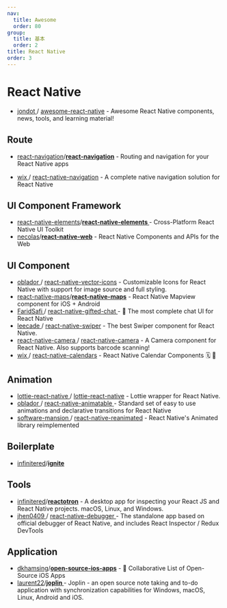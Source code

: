 ```yaml
---
nav:
  title: Awesome
  order: 80
group:
  title: 基本
  order: 2
title: React Native
order: 3
---
```


# React Native

- [jondot ](https://github.com/jondot)/ [awesome-react-native](https://github.com/jondot/awesome-react-native) - Awesome React Native components, news, tools, and learning material!

## Route

- [react-navigation](https://github.com/react-navigation?type=source)/**[react-navigation](https://github.com/react-navigation/react-navigation)** - Routing and navigation for your React Native apps

- [wix ](https://github.com/wix)/ [react-native-navigation](https://github.com/wix/react-native-navigation) - A complete native navigation solution for React Native

## UI Component Framework

- [react-native-elements](https://github.com/react-native-elements?type=source)/**[react-native-elements ](https://github.com/react-native-elements/react-native-elements)**- Cross-Platform React Native UI Toolkit
- [necolas](https://github.com/necolas)/**[react-native-web](https://github.com/necolas/react-native-web)** - React Native Components and APIs for the Web

## UI Component

- [oblador ](https://github.com/oblador)/ [react-native-vector-icons](https://github.com/oblador/react-native-vector-icons) - Customizable Icons for React Native with support for image source and full styling.
- [react-native-maps](https://github.com/react-native-maps?type=source)/**[react-native-maps](https://github.com/react-native-maps/react-native-maps)** - React Native Mapview component for iOS + Android
- [FaridSafi ](https://github.com/FaridSafi)/ [react-native-gifted-chat ](https://github.com/FaridSafi/react-native-gifted-chat)- 💬 The most complete chat UI for React Native
- [leecade ](https://github.com/leecade)/ [react-native-swiper](https://github.com/leecade/react-native-swiper) - The best Swiper component for React Native.
- [react-native-camera ](https://github.com/react-native-camera)/ [react-native-camera](https://github.com/react-native-camera/react-native-camera) - A Camera component for React Native. Also supports barcode scanning!
- [wix ](https://github.com/wix)/ [react-native-calendars](https://github.com/wix/react-native-calendars) - React Native Calendar Components 🗓️ 📆

## Animation

- [lottie-react-native ](https://github.com/lottie-react-native)/ [lottie-react-native](https://github.com/lottie-react-native/lottie-react-native) - Lottie wrapper for React Native.
- [oblador ](https://github.com/oblador)/ [react-native-animatable ](https://github.com/oblador/react-native-animatable)- Standard set of easy to use animations and declarative transitions for React Native
- [software-mansion ](https://github.com/software-mansion)/ [react-native-reanimated](https://github.com/software-mansion/react-native-reanimated) - React Native's Animated library reimplemented

## Boilerplate

- [infinitered](https://github.com/infinitered?type=source)/**[ignite](https://github.com/infinitered/ignite)**

## Tools

- [infinitered](https://github.com/infinitered?type=source)/**[reactotron](https://github.com/infinitered/reactotron)** - A desktop app for inspecting your React JS and React Native projects. macOS, Linux, and Windows.
- [jhen0409 ](https://github.com/jhen0409)/ [react-native-debugger ](https://github.com/jhen0409/react-native-debugger)- The standalone app based on official debugger of React Native, and includes React Inspector / Redux DevTools

## Application

- [dkhamsing](https://github.com/dkhamsing)/**[open-source-ios-apps](https://github.com/dkhamsing/open-source-ios-apps)** - 📱 Collaborative List of Open-Source iOS Apps
- [laurent22](https://github.com/laurent22)/**[joplin ](https://github.com/laurent22/joplin)**- Joplin - an open source note taking and to-do application with synchronization capabilities for Windows, macOS, Linux, Android and iOS.
